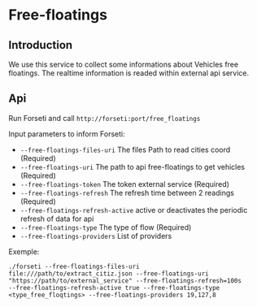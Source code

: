 # Free-floatings

## Introduction

We use this service to collect some informations about Vehicles free floatings.
The realtime information is readed within external api service.

## Api

Run Forseti and call `http://forseti:port/free_floatings`

Input parameters to inform Forseti:

- `--free-floatings-files-uri` The files Path to read cities coord (Required)
- `--free-floatings-uri` The path to api free-floatings to get vehicles (Required)
- `--free-floatings-token` The token external service (Required)
- `--free-floatings-refresh` The refresh time between 2 readings (Required)
- `--free-floatings-refresh-active` active or deactivates the periodic refresh of data for api
- `--free-floatings-type` The type of flow (Required)
- `--free-floatings-providers` List of providers

Exemple:

```
./forseti --free-floatings-files-uri file:///path/to/extract_citiz.json --free-floatings-uri "https://path/to/external_service" --free-floatings-refresh=100s 
--free-floatings-refresh-active true --free-floatings-type <type_free_floqtings> --free-floatings-providers 19,127,8
```
